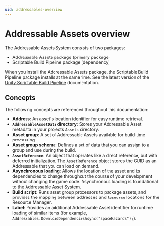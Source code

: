 ```yaml
---
uid: addressables-overview
---
```

# Addressable Assets overview
The Addressable Assets System consists of two packages:

* Addressable Assets package (primary package)
* Scriptable Build Pipeline package (dependency)

When you install the Addressable Assets package, the Scriptable Build Pipeline package installs at the same time. See the latest version of the [Unity Scriptable Build Pipeline](https://docs.unity3d.com/Packages/com.unity.scriptablebuildpipeline@latest) documentation.

## Concepts
The following concepts are referenced throughout this documentation:

* **Address**: An asset's location identifier for easy runtime retrieval.
* **`AddressableAssetData` directory**: Stores your Addressable Asset metadata in your projects `Assets` directory.
* **Asset group**: A set of Addressable Assets available for build-time processing.
* **Asset group schema**: Defines a set of data that you can assign to a group and use during the build.
* **`AssetReference`**: An object that operates like a direct reference, but with deferred initialization. The `AssetReference` object stores the GUID as an Addressable that you can load on demand.
* **Asynchronous loading**: Allows the location of the asset and its dependencies to change throughout the course of your development without changing the game code. Asynchronous loading is foundational to the Addressable Asset System.
* **Build script**: Runs asset group processors to package assets, and provides the mapping between addresses and `Resource` locations for the Resource Manager.
* **Label**: Provides an additional Addressable Asset identifier for runtime loading of similar items (for example, `Addressables.DownloadDependenciesAsync("spaceHazards");`).
